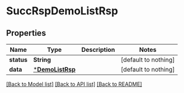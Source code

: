# SuccRspDemoListRsp


## Properties
Name | Type | Description | Notes
------------ | ------------- | ------------- | -------------
**status** | **String** |  | [default to nothing]
**data** | [***DemoListRsp**](DemoListRsp.md) |  | [default to nothing]


[[Back to Model list]](../README.md#models) [[Back to API list]](../README.md#api-endpoints) [[Back to README]](../README.md)



